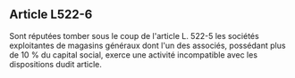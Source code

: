 Article L522-6
----
Sont réputées tomber sous le coup de l'article L. 522-5 les sociétés
exploitantes de magasins généraux dont l'un des associés, possédant plus de 10 %
du capital social, exerce une activité incompatible avec les dispositions dudit
article.
